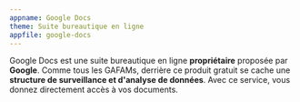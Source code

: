 ```yaml
---
appname: Google Docs
theme: Suite bureautique en ligne
appfile: google-docs
---
```


Google Docs est une suite bureautique en ligne **propriétaire** proposée par **Google**. Comme tous les GAFAMs, derrière ce produit gratuit se cache une **structure de surveillance et d'analyse de données**. Avec ce service, vous donnez directement accès à vos documents.
